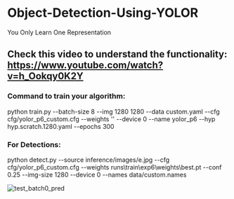 # Object-Detection-Using-YOLOR
You Only Learn One Representation

## Check this video to understand the functionality: https://www.youtube.com/watch?v=h_Ookqy0K2Y

### Command to train your algorithm: 
python train.py --batch-size 8 --img 1280 1280 --data custom.yaml --cfg cfg/yolor_p6_custom.cfg --weights '' --device 0 --name yolor_p6 --hyp hyp.scratch.1280.yaml --epochs 300 

### For Detections:   
python detect.py --source inference/images/e.jpg --cfg cfg/yolor_p6_custom.cfg --weights runs\train\exp6\weights\best.pt --conf 0.25 --img-size 1280 --device 0 --names data/custom.names



![test_batch0_pred](https://user-images.githubusercontent.com/60029146/159105595-1c6b31cb-de7b-4f0b-b20e-520bd3e16cf1.jpg)
